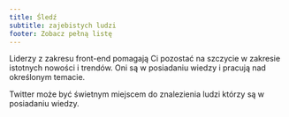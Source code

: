 ```yaml
---
title: Śledź
subtitle: zajebistych ludzi
footer: Zobacz pełną listę
---
```


Liderzy z zakresu front-end pomagają Ci pozostać na szczycie w zakresie istotnych nowości i trendów. Oni są w posiadaniu wiedzy i pracują nad określonym temacie.

Twitter może być świetnym miejscem do znalezienia ludzi którzy są w posiadaniu wiedzy.